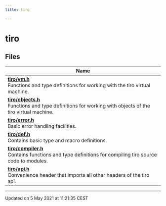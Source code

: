 ```yaml
---
title: tiro

---
```


# tiro

## Files

| Name           |
| -------------- |
| **[tiro/vm.h](/docs/api/files/vm_8h#file-vm.h)** <br>Functions and type definitions for working with the tiro virtual machine.  |
| **[tiro/objects.h](/docs/api/files/objects_8h#file-objects.h)** <br>Functions and type definitions for working with objects of the tiro virtual machine.  |
| **[tiro/error.h](/docs/api/files/error_8h#file-error.h)** <br>Basic error handling facilities.  |
| **[tiro/def.h](/docs/api/files/def_8h#file-def.h)** <br>Contains basic type and macro definitions.  |
| **[tiro/compiler.h](/docs/api/files/compiler_8h#file-compiler.h)** <br>Contains functions and type definitions for compiling tiro source code to modules.  |
| **[tiro/api.h](/docs/api/files/api_8h#file-api.h)** <br>Convenience header that imports all other headers of the tiro api.  |






-------------------------------

Updated on  5 May 2021 at 11:21:35 CEST
